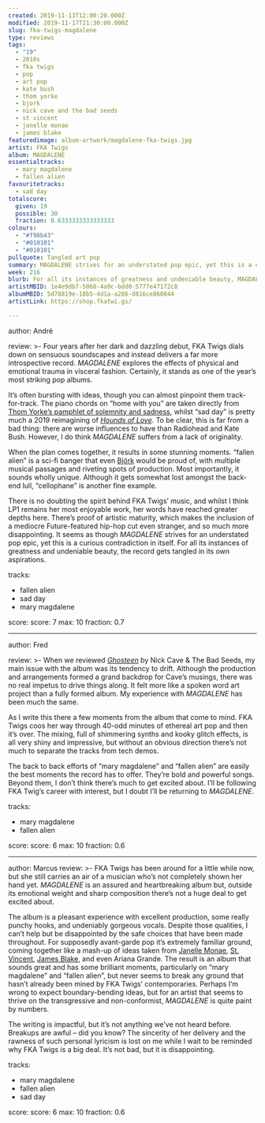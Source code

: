 ```yaml
---
created: 2019-11-13T12:00:20.000Z
modified: 2019-11-17T21:30:00.000Z
slug: fka-twigs-magdalene
type: reviews
tags:
  - "19"
  - 2010s
  - fka twigs
  - pop
  - art pop
  - kate bush
  - thom yorke
  - bjork
  - nick cave and the bad seeds
  - st vincent
  - janelle monae
  - james blake
featuredimage: album-artwork/magdalene-fka-twigs.jpg
artist: FKA Twigs
album: MAGDALENE
essentialtracks:
  - mary magdalene
  - fallen alien
favouritetracks:
  - sad day
totalscore:
  given: 19
  possible: 30
  fraction: 0.6333333333333333
colours:
  - "#f98b43"
  - "#010101"
  - "#010101"
pullquote: Tangled art pop
summary: MAGDALENE strives for an understated pop epic, yet this is a curious contradiction in itself. For all its instances of greatness and undeniable beauty, the record gets tangled in its own aspirations.
week: 216
blurb: For all its instances of greatness and undeniable beauty, MAGDALENE gets tangled in its own pop epic aspirations.
artistMBID: 1e4e9db7-5068-4a9c-bdd0-5777e47172c8
albumMBID: 5d78819e-18b5-4d1a-a286-d816ce868044
artistLink: https://shop.fkatwi.gs/

---
```


author: André

review: >-
  Four years after her dark and dazzling debut, FKA Twigs dials down on sensuous soundscapes and instead delivers a far more introspective record. *MAGDALENE* explores the effects of physical and emotional trauma in visceral fashion. Certainly, it stands as one of the year’s most striking pop albums. 
  
  It’s often bursting with ideas, though you can almost pinpoint them track-for-track. The piano chords on “home with you” are taken directly from [Thom Yorke’s pamphlet of solemnity and sadness](/reviews/thom-yorke-anima/), whilst “sad day” is pretty much a 2019 reimagining of [*Hounds of Love*](/reviews/kate-bush-hounds-of-love/). To be clear, this is far from a bad thing: there are worse influences to have than Radiohead and Kate Bush. However, I do think *MAGDALENE* suffers from a lack of originality.

  When the plan comes together, it results in some stunning moments. “fallen alien” is a sci-fi banger that even [Björk](/reviews/bjork-homogenic/) would be proud of, with multiple musical passages and riveting spots of production. Most importantly, it sounds wholly unique. Although it gets somewhat lost amongst the back-end lull, “cellophane” is another fine example. 
  
  There is no doubting the spirit behind FKA Twigs’ music, and whilst I think LP1 remains her most enjoyable work, her words have reached greater depths here. There’s proof of artistic maturity, which makes the inclusion of a mediocre Future-featured hip-hop cut even stranger, and so much more disappointing. It seems as though *MAGDALENE* strives for an understated pop epic, yet this is a curious contradiction in itself. For all its instances of greatness and undeniable beauty, the record gets tangled in its own aspirations.

tracks:
  - fallen alien
  - ­­sad day
  - ­­mary magdalene

score:
  score: 7
  max: 10
  fraction: 0.7

---
author: Fred

review: >-
  When we reviewed [*Ghosteen*](/reviews/nick-cave-and-the-bad-seeds-ghosteen/) by Nick Cave & The Bad Seeds, my main issue with the album was its tendency to drift. Although the production and arrangements formed a grand backdrop for Cave’s musings, there was no real impetus to drive things along. It felt more like a spoken word art project than a fully formed album. My experience with *MAGDALENE* has been much the same.

  As I write this there a few moments from the album that come to mind. FKA Twigs coos her way through 40-odd minutes of ethereal art pop and then it’s over. The mixing, full of shimmering synths and kooky glitch effects, is all very shiny and impressive, but without an obvious direction there’s not much to separate the tracks from tech demos.

  The back to back efforts of “mary magdalene” and “fallen alien” are easily the best moments the record has to offer. They’re bold and powerful songs. Beyond them, I don’t think there’s much to get excited about. I’ll be following FKA Twig’s career with interest, but I doubt I’ll be returning to *MAGDALENE*.

tracks:
  - mary magdalene
  - ­­fallen alien

score:
  score: 6
  max: 10
  fraction: 0.6

---
author: Marcus
review: >-
  FKA Twigs has been around for a little while now, but she still carries an air of a musician who’s not completely shown her hand yet. *MAGDALENE* is an assured and heartbreaking album but, outside its emotional weight and sharp composition there’s not a huge deal to get excited about.

  The album is a pleasant experience with excellent production, some really punchy hooks, and undeniably gorgeous vocals. Despite those qualities, I can’t help but be disappointed by the safe choices that have been made throughout. For supposedly avant-garde pop it’s extremely familiar ground, coming together like a mash-up of ideas taken from [Janelle Monae](/reviews/janelle-monae-dirty-computer/), [St. Vincent](/reviews/st-vincent-masseduction/), [James Blake](/reviews/james-blake-assume-form/), and even Ariana Grande. The result is an album that sounds great and has some brilliant moments, particularly on “mary magdalene” and “fallen alien”, but never seems to break any ground that hasn’t already been mined by FKA Twigs’ contemporaries. Perhaps I’m wrong to expect boundary-bending ideas, but for an artist that seems to thrive on the transgressive and non-conformist, *MAGDALENE* is quite paint by numbers.

  The writing is impactful, but it’s not anything we’ve not heard before. Breakups are awful – did you know? The sincerity of her delivery and the rawness of such personal lyricism is lost on me while I wait to be reminded why FKA Twigs is a big deal. It’s not bad, but it is disappointing.

tracks:
  - mary magdalene
  - ­­fallen alien
  - ­­sad day

score:
  score: 6
  max: 10
  fraction: 0.6
